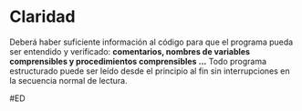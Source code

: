 # Claridad
Deberá haber suficiente información al código para que el programa pueda ser entendido y verificado: **comentarios, nombres de variables comprensibles y procedimientos comprensibles ...** Todo programa estructurado puede ser leído desde el principio al fin sin interrupciones en la secuencia normal de lectura.

#ED 